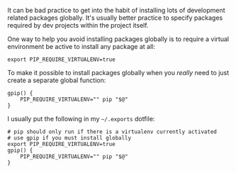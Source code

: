 It can be bad practice to get into the habit of installing lots of development related packages globally. It's usually better practice to specify packages required by dev projects within the project itself.

One way to help you avoid installing packages globally is to require a virtual environment be active to install any package at all:

```shell
export PIP_REQUIRE_VIRTUALENV=true
```

To make it possible to install packages globally when you _really_ need to just create a separate global function:

```shell
gpip() {
    PIP_REQUIRE_VIRTUALENV="" pip "$@"
}
```

I usually put the following in my `~/.exports` dotfile:

```shell
# pip should only run if there is a virtualenv currently activated
# use gpip if you must install globally
export PIP_REQUIRE_VIRTUALENV=true
gpip() {
    PIP_REQUIRE_VIRTUALENV="" pip "$@"
}
```
